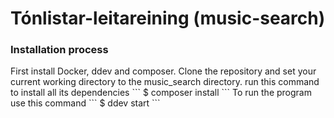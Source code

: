 <h1>Tónlistar-leitareining (music-search)</h1>

<h3>Installation process</h3>
First install Docker, ddev and composer.
Clone the repository and set your current working directory to the music_search directory.
run this command to install all its dependencies
```
  $ composer install
```
To run the program use this command
```
  $ ddev start
```
